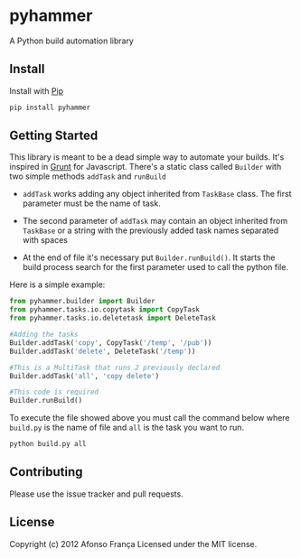 pyhammer
========
A Python build automation library

Install
-------
Install with [Pip](http://www.pip-installer.org/)

```bash
pip install pyhammer
```

Getting Started
---------------
This library is meant to be a dead simple way to automate your builds. It's inspired in
[Grunt](http://gruntjs.com/) for Javascript. There's a static class called ``Builder`` with
two simple methods ``addTask`` and ``runBuild``

*  ``addTask`` works adding any object inherited from ``TaskBase`` class. The first
parameter must be the name of task.

* The second parameter of ``addTask`` may contain an object inherited from ``TaskBase``
or a string with the previously added task names separated with spaces

*  At the end of file it's necessary put ``Builder.runBuild()``. It starts the build process
  search for the first parameter used to call the python file.

Here is a simple example:

```python
from pyhammer.builder import Builder
from pyhammer.tasks.io.copytask import CopyTask
from pyhammer.tasks.io.deletetask import DeleteTask

#Adding the tasks
Builder.addTask('copy', CopyTask('/temp', '/pub'))
Builder.addTask('delete', DeleteTask('/temp'))

#This is a MultiTask that runs 2 previously declared
Builder.addTask('all', 'copy delete')

#This code is required
Builder.runBuild()
```

To execute the file showed above you must call the command below where ``build.py`` is the
name of file and ``all`` is the task you want to run.

```bash
python build.py all
```

## Contributing

Please use the issue tracker and pull requests.

## License
Copyright (c) 2012 Afonso França
Licensed under the MIT license.
